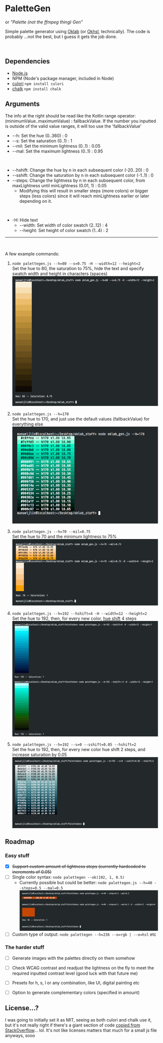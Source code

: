 # PaletteGen
or *"Palette (not the ffmpeg thing) Gen"*

Simple palette generator using [Oklab](https://bottosson.github.io/posts/oklab/) (or [Okhsl](https://bottosson.github.io/posts/colorpicker/#okhsl), technically).
The code is probably ...not the best, but I guess it gets the job done.

<br>


## Dependencies
* [Node.js](https://nodejs.org/en/)
* NPM (Node's package manager, included in Node)
* [culori](https://github.com/Evercoder/culori) `npm install culori`
* [chalk](https://github.com/chalk/chalk) `npm install chalk`

## Arguments
The info at the right should be read like the Kotlin range operator: (minimumValue..maximumValue) : fallbackValue. If the number you inputted is outside of the valid value ranges, it will too use the 'fallbackValue'

* --h: Set the hue (0..360) : 0
* --s: Set the saturation (0..1) : 1
* --mil: Set the minimum lightness (0..1) : 0.05
* --mal: Set the maximum lightness (0..1) : 0.95

<br>

* --hshift: Change the hue by n in each subsequent color (-20..20) : 0
* --sshift: Change the saturation by n in each subsequent color (-1..1) : 0
* --steps: Change the lightness by n in each subsequent color, from maxLightness until minLightness (0.01, 1) : 0.05
    * Modifying this will result in smaller steps (more colors) or bigger steps (less colors) since it will reach minLightness earlier or later depending on it.

<br>

* -H: Hide text
    * --width: Set width of color swatch (2..12) : 4
    * --height: Set height of color swatch (1..4) : 2

<hr><br>

A few example commands:

1. `node palettegen.js --h=80 --s=0.75 -H --width=12 --height=2`<br>
    Set the hue to 80, the saturation to 75%, hide the text and specify swatch width and height in characters (spaces)<br>
    ![Complex example with hidden text and custom saturation and size](./img/example1.png)

2. `node palettegen.js --h=170`<br>
    Set the hue to 170, and just use the default values (fallbackValue) for everything else<br>
    ![Basic example of just setting the hue](./img/example2.png)

3. `node palettegen.js --h=70 --mil=0.75`<br>
    Set the hue to 70 and the minimum lightness to 75%
    ![Example of limited lightness range](./img/example3.png)

4. `node palettegen.js --h=192 --hshift=4 -H --width=12 --height=2`<br>
    Set the hue to 192, then, for every new color, [hue shift](https://www.blue-canary.net/miniature-painting/painting-tips-and-guides/hue-shifting/) 4 steps
    ![Example of hue shifting](./img/example4.png)

5. `node palettegen.js --h=192 --s=0 --sshift=0.05 --hshift=2`<br>
        Set the hue to 192, then, for every new color hue shift 2 steps, and increase saturation by 0.05
    ![Example of both hue and saturation shifting](./img/example5.png)


## Roadmap

### Easy stuff
* [x] ~~Support custom amount of lightness steps (currently hardcoded to increments of 0.05)~~
* [ ] Single color syntax: `node palettegen --ok(192, 1, 0.5)`
    * Currently possible but could be better: `node palettegen.js --h=40 --steps=0.5 --mal=0.5`<br>
      ![Current syntax example](./img/example-single-color-currentsyntax.png)
* [ ] Custom type of output: `node palettegen --h=236 --o=rgb | --o=hsl` etc

### The harder stuff
* [ ] Generate images with the palettes directly on them somehow
* [ ] Check WCAG contrast and readjust the lightness on the fly to meet the required inputted contrast level (good luck with that future me)
* [ ] Presets for h, s, l or any combination, like UI, digital painting etc
* [ ] Option to generate complementary colors (specified in amount) <!-- not _that_ hard tho -->


## License...?
I was going to initially set it as MIT, seeing as both culori and chalk use it, but it's not really right if there's a giant section of code [copied from StackOverflow](https://stackoverflow.com/a/54098693/17629516)... lol. It's not like licenses matters that much for a small js file anyways, sooo
